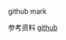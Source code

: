 github mark

参考资料 [github](https://www.liaoxuefeng.com/wiki/0013739516305929606dd18361248578c67b8067c8c017b000 '廖雪峰')